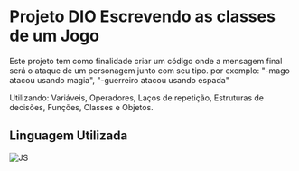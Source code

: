 # Projeto DIO Escrevendo as classes de um Jogo
Este projeto tem como finalidade criar um código onde a mensagem final será o ataque de um personagem junto com seu tipo.
por exemplo: "-mago atacou usando magia", "-guerreiro atacou usando espada"

Utilizando: Variáveis, Operadores, Laços de repetição, Estruturas de decisões, Funções, Classes e Objetos.


## Linguagem Utilizada
![JS](https://img.shields.io/badge/JAVASCRIPT-000?style=for-the-badge&logo=Javascript&)
